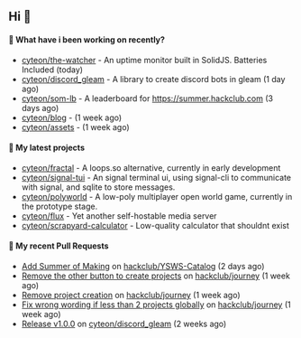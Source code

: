 ## Hi 👋

#### 👀 What have i been working on recently?

- [cyteon/the-watcher](https://github.com/cyteon/the-watcher) - An uptime monitor built in SolidJS. Batteries Included (today)
- [cyteon/discord_gleam](https://github.com/cyteon/discord_gleam) - A library to create discord bots in gleam (1 day ago)
- [cyteon/som-lb](https://github.com/cyteon/som-lb) - A leaderboard for https://summer.hackclub.com (3 days ago)
- [cyteon/blog](https://github.com/cyteon/blog) -  (1 week ago)
- [cyteon/assets](https://github.com/cyteon/assets) -  (1 week ago)

#### 🌱 My latest projects

- [cyteon/fractal](https://github.com/cyteon/fractal) - A loops.so alternative, currently in early development
- [cyteon/signal-tui](https://github.com/cyteon/signal-tui) - An signal terminal ui, using signal-cli to communicate with signal, and sqlite to store messages.
- [cyteon/polyworld](https://github.com/cyteon/polyworld) - A low-poly multiplayer open world game, currently in the prototype stage. 
- [cyteon/flux](https://github.com/cyteon/flux) - Yet another self-hostable media server
- [cyteon/scrapyard-calculator](https://github.com/cyteon/scrapyard-calculator) - Low-quality calculator that shouldnt exist

#### 🔨 My recent Pull Requests

- [Add Summer of Making](https://github.com/hackclub/YSWS-Catalog/pull/89) on [hackclub/YSWS-Catalog](https://github.com/hackclub/YSWS-Catalog) (2 days ago)
- [Remove the other button to create projects](https://github.com/hackclub/journey/pull/81) on [hackclub/journey](https://github.com/hackclub/journey) (1 week ago)
- [Remove project creation](https://github.com/hackclub/journey/pull/80) on [hackclub/journey](https://github.com/hackclub/journey) (1 week ago)
- [Fix wrong wording if less than 2 projects globally](https://github.com/hackclub/journey/pull/78) on [hackclub/journey](https://github.com/hackclub/journey) (1 week ago)
- [Release v1.0.0](https://github.com/cyteon/discord_gleam/pull/11) on [cyteon/discord_gleam](https://github.com/cyteon/discord_gleam) (2 weeks ago)
